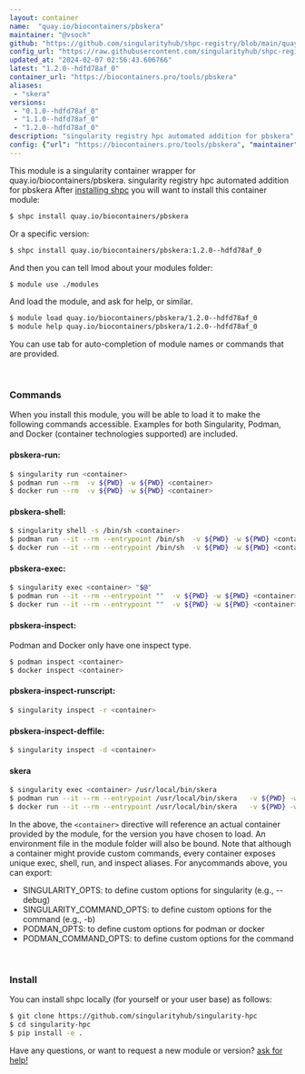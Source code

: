 ```yaml
---
layout: container
name:  "quay.io/biocontainers/pbskera"
maintainer: "@vsoch"
github: "https://github.com/singularityhub/shpc-registry/blob/main/quay.io/biocontainers/pbskera/container.yaml"
config_url: "https://raw.githubusercontent.com/singularityhub/shpc-registry/main/quay.io/biocontainers/pbskera/container.yaml"
updated_at: "2024-02-07 02:56:43.606766"
latest: "1.2.0--hdfd78af_0"
container_url: "https://biocontainers.pro/tools/pbskera"
aliases:
 - "skera"
versions:
 - "0.1.0--hdfd78af_0"
 - "1.1.0--hdfd78af_0"
 - "1.2.0--hdfd78af_0"
description: "singularity registry hpc automated addition for pbskera"
config: {"url": "https://biocontainers.pro/tools/pbskera", "maintainer": "@vsoch", "description": "singularity registry hpc automated addition for pbskera", "latest": {"1.2.0--hdfd78af_0": "sha256:fdcec73a8b08e57cc2232cfafa2a4b615bf211ccb068400e7cebcc3d78c844f0"}, "tags": {"0.1.0--hdfd78af_0": "sha256:8a78b9f0aad4e26df6d9648451f49df80e096c3f4b96314cab35ea2f4709c34e", "1.1.0--hdfd78af_0": "sha256:752cf06f463a539fbf6b42be73c1deface2a2eea6d8dbfe37e21582ac3f93b26", "1.2.0--hdfd78af_0": "sha256:fdcec73a8b08e57cc2232cfafa2a4b615bf211ccb068400e7cebcc3d78c844f0"}, "docker": "quay.io/biocontainers/pbskera", "aliases": {"skera": "/usr/local/bin/skera"}}
---
```


This module is a singularity container wrapper for quay.io/biocontainers/pbskera.
singularity registry hpc automated addition for pbskera
After [installing shpc](#install) you will want to install this container module:


```bash
$ shpc install quay.io/biocontainers/pbskera
```

Or a specific version:

```bash
$ shpc install quay.io/biocontainers/pbskera:1.2.0--hdfd78af_0
```

And then you can tell lmod about your modules folder:

```bash
$ module use ./modules
```

And load the module, and ask for help, or similar.

```bash
$ module load quay.io/biocontainers/pbskera/1.2.0--hdfd78af_0
$ module help quay.io/biocontainers/pbskera/1.2.0--hdfd78af_0
```

You can use tab for auto-completion of module names or commands that are provided.

<br>

### Commands

When you install this module, you will be able to load it to make the following commands accessible.
Examples for both Singularity, Podman, and Docker (container technologies supported) are included.

#### pbskera-run:

```bash
$ singularity run <container>
$ podman run --rm  -v ${PWD} -w ${PWD} <container>
$ docker run --rm  -v ${PWD} -w ${PWD} <container>
```

#### pbskera-shell:

```bash
$ singularity shell -s /bin/sh <container>
$ podman run --it --rm --entrypoint /bin/sh  -v ${PWD} -w ${PWD} <container>
$ docker run --it --rm --entrypoint /bin/sh  -v ${PWD} -w ${PWD} <container>
```

#### pbskera-exec:

```bash
$ singularity exec <container> "$@"
$ podman run --it --rm --entrypoint ""  -v ${PWD} -w ${PWD} <container> "$@"
$ docker run --it --rm --entrypoint ""  -v ${PWD} -w ${PWD} <container> "$@"
```

#### pbskera-inspect:

Podman and Docker only have one inspect type.

```bash
$ podman inspect <container>
$ docker inspect <container>
```

#### pbskera-inspect-runscript:

```bash
$ singularity inspect -r <container>
```

#### pbskera-inspect-deffile:

```bash
$ singularity inspect -d <container>
```


#### skera

```bash
$ singularity exec <container> /usr/local/bin/skera
$ podman run --it --rm --entrypoint /usr/local/bin/skera   -v ${PWD} -w ${PWD} <container> -c " $@"
$ docker run --it --rm --entrypoint /usr/local/bin/skera   -v ${PWD} -w ${PWD} <container> -c " $@"
```



In the above, the `<container>` directive will reference an actual container provided
by the module, for the version you have chosen to load. An environment file in the
module folder will also be bound. Note that although a container
might provide custom commands, every container exposes unique exec, shell, run, and
inspect aliases. For anycommands above, you can export:

 - SINGULARITY_OPTS: to define custom options for singularity (e.g., --debug)
 - SINGULARITY_COMMAND_OPTS: to define custom options for the command (e.g., -b)
 - PODMAN_OPTS: to define custom options for podman or docker
 - PODMAN_COMMAND_OPTS: to define custom options for the command

<br>

### Install

You can install shpc locally (for yourself or your user base) as follows:

```bash
$ git clone https://github.com/singularityhub/singularity-hpc
$ cd singularity-hpc
$ pip install -e .
```

Have any questions, or want to request a new module or version? [ask for help!](https://github.com/singularityhub/singularity-hpc/issues)